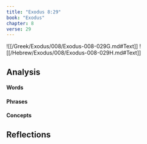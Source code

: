 ```yaml
---
title: "Exodus 8:29"
book: "Exodus"
chapter: 8
verse: 29
---
```

![[/Greek/Exodus/008/Exodus-008-029G.md#Text]]
![[/Hebrew/Exodus/008/Exodus-008-029H.md#Text]]

## Analysis

#### Words

#### Phrases

#### Concepts

## Reflections
